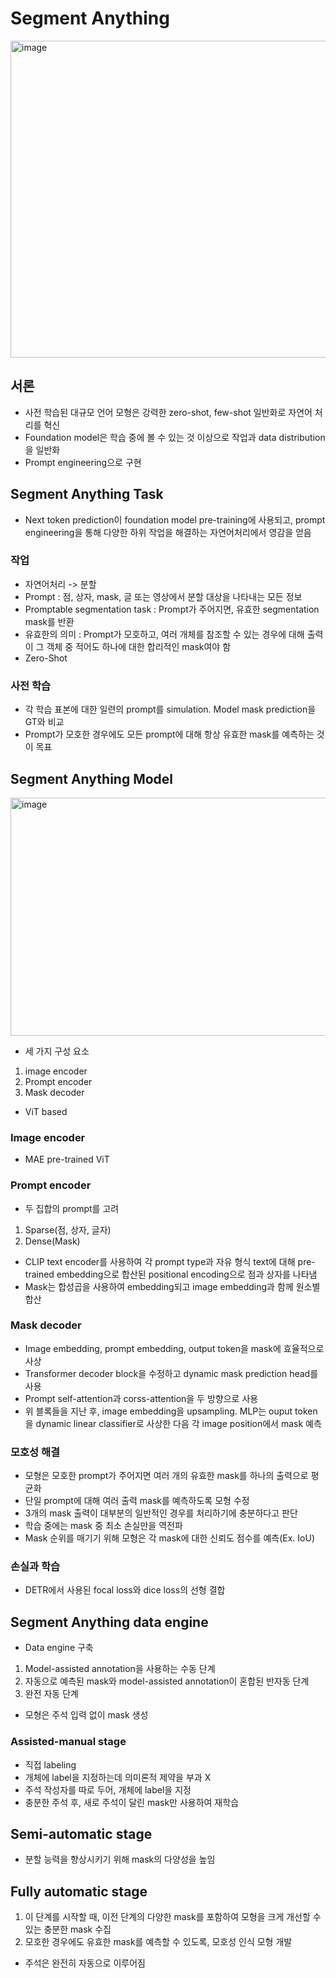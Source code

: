 # Segment Anything

<img width="2006" height="507" alt="image" src="https://github.com/user-attachments/assets/a29e5a6d-9402-4132-8f8d-581fc9336d23" />

## 서론
- 사전 학습된 대규모 언어 모형은 강력한 zero-shot, few-shot 일반화로 자연어 처리를 혁신
- Foundation model은 학습 중에 볼 수 있는 것 이상으로 작업과 data distribution을 일반화
- Prompt engineering으로 구현

## Segment Anything Task 
- Next token prediction이 foundation model pre-training에 사용되고, prompt engineering을 통해 다양한 하위 작업을 해결하는 자연어처리에서 영감을 얻음

### 작업
- 자연어처리 -> 분할
- Prompt : 점, 상자, mask, 글 또는 영상에서 분할 대상을 나타내는 모든 정보
- Promptable segmentation task : Prompt가 주어지면, 유효한 segmentation mask를 반환
- 유효한의 의미 : Prompt가 모호하고, 여러 개체를 참조할 수 있는 경우에 대해 출력이 그 객체 중 적어도 하나에 대한 합리적인 mask여야 함
- Zero-Shot

### 사전 학습
- 각 학습 표본에 대한 일련의 prompt를 simulation. Model mask prediction을 GT와 비교
- Prompt가 모호한 경우에도 모든 prompt에 대해 항상 유효한 mask를 예측하는 것이 목표

## Segment Anything Model

<img width="1874" height="381" alt="image" src="https://github.com/user-attachments/assets/3dd44d4f-6623-4ed2-86de-e33361395dbf" />

- 세 가지 구성 요소
1. image encoder
2. Prompt encoder
3. Mask decoder
- ViT based

### Image encoder
- MAE pre-trained ViT

### Prompt encoder
- 두 집합의 prompt를 고려
1. Sparse(점, 상자, 글자)
2. Dense(Mask)
- CLIP text encoder를 사용하여 각 prompt type과 자유 형식 text에 대해 pre-trained embedding으로 합산된 positional encoding으로 점과 상자를 나타냄
- Mask는 합성곱을 사용하여 embedding되고 image embedding과 함께 원소별 합산

### Mask decoder
- Image embedding, prompt embedding, output token을 mask에 효율적으로 사상
- Transformer decoder block을 수정하고 dynamic mask prediction head를 사용
- Prompt self-attention과 corss-attention을 두 방향으로 사용
- 위 블록들을 지난 후, image embedding을 upsampling. MLP는 ouput token을 dynamic linear classifier로 사상한 다음 각 image position에서 mask 예측

### 모호성 해결
- 모형은 모호한 prompt가 주어지면 여러 개의 유효한 mask를 하나의 출력으로 평균화
- 단일 prompt에 대해 여러 출력 mask를 예측하도록 모형 수정
- 3개의 mask 출력이 대부분의 일반적인 경우를 처리하기에 충분하다고 판단
- 학습 중에는 mask 중 최소 손실만을 역전파
- Mask 순위를 매기기 위해 모형은 각 mask에 대한 신뢰도 점수를 예측(Ex. IoU)

### 손실과 학습
- DETR에서 사용된 focal loss와 dice loss의 선형 결합

## Segment Anything data engine
- Data engine 구축
1. Model-assisted annotation을 사용하는 수동 단계
2. 자동으로 예측된 mask와 model-assisted annotation이 혼합된 반자동 단계
3. 완전 자동 단계
- 모형은 주석 입력 없이 mask 생성

### Assisted-manual stage
- 직접 labeling
- 개체에 label을 지정하는데 의미론적 제약을 부과 X
- 주석 작성자를 따로 두어, 개체에 label을 지정
- 충분한 주석 후, 새로 주석이 달린 mask만 사용하여 재학습

## Semi-automatic stage
- 분할 능력을 향상시키기 위해 mask의 다양성을 높임

## Fully automatic stage
1. 이 단계를 시작할 때, 이전 단계의 다양한 mask를 포함하여 모형을 크게 개선할 수 있는 충분한 mask 수집
2. 모호한 경우에도 유효한 mask를 예측할 수 있도록, 모호성 인식 모형 개발
- 주석은 완전히 자동으로 이루어짐


